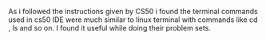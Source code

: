 As i followed the instructions given by CS50 i found the terminal commands used in cs50 IDE were much similar to linux terminal with commands like cd , ls and so on. I found it useful while doing their problem sets.
